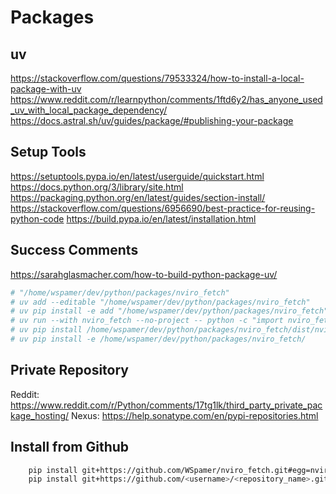 # Packages

## uv

<https://stackoverflow.com/questions/79533324/how-to-install-a-local-package-with-uv>
<https://www.reddit.com/r/learnpython/comments/1ftd6y2/has_anyone_used_uv_with_local_package_dependency/>
<https://docs.astral.sh/uv/guides/package/#publishing-your-package>

## Setup Tools

<https://setuptools.pypa.io/en/latest/userguide/quickstart.html>
<https://docs.python.org/3/library/site.html>
<https://packaging.python.org/en/latest/guides/section-install/>
<https://stackoverflow.com/questions/6956690/best-practice-for-reusing-python-code>
<https://build.pypa.io/en/latest/installation.html>

## Success Comments

<https://sarahglasmacher.com/how-to-build-python-package-uv/>

```bash
# "/home/wspamer/dev/python/packages/nviro_fetch"
# uv add --editable "/home/wspamer/dev/python/packages/nviro_fetch"
# uv pip install -e add "/home/wspamer/dev/python/packages/nviro_fetch"
# uv run --with nviro_fetch --no-project -- python -c "import nviro_fetch"
# uv pip install /home/wspamer/dev/python/packages/nviro_fetch/dist/nviro_fetch-0.1.0-py3-none-any.whl
# uv pip install -e /home/wspamer/dev/python/packages/nviro_fetch/
```

## Private Repository

Reddit: <https://www.reddit.com/r/Python/comments/17tg1lk/third_party_private_package_hosting/>
Nexus: <https://help.sonatype.com/en/pypi-repositories.html>

## Install from Github

```bash
    pip install git+https://github.com/WSpamer/nviro_fetch.git#egg=nviro_fetch
    pip install git+https://github.com/<username>/<repository_name>.git#egg=<module_name>

```
